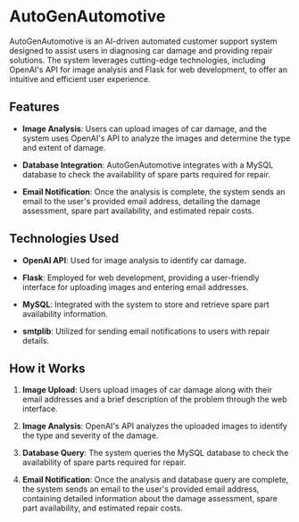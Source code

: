 # AutoGenAutomotive

AutoGenAutomotive is an AI-driven automated customer support system designed to assist users in diagnosing car damage and providing repair solutions. The system leverages cutting-edge technologies, including OpenAI's API for image analysis and Flask for web development, to offer an intuitive and efficient user experience.

## Features

- **Image Analysis**: Users can upload images of car damage, and the system uses OpenAI's API to analyze the images and determine the type and extent of damage.

- **Database Integration**: AutoGenAutomotive integrates with a MySQL database to check the availability of spare parts required for repair.

- **Email Notification**: Once the analysis is complete, the system sends an email to the user's provided email address, detailing the damage assessment, spare part availability, and estimated repair costs.

## Technologies Used

- **OpenAI API**: Used for image analysis to identify car damage.

- **Flask**: Employed for web development, providing a user-friendly interface for uploading images and entering email addresses.

- **MySQL**: Integrated with the system to store and retrieve spare part availability information.

- **smtplib**: Utilized for sending email notifications to users with repair details.

## How it Works

1. **Image Upload**: Users upload images of car damage along with their email addresses and a brief description of the problem through the web interface.

2. **Image Analysis**: OpenAI's API analyzes the uploaded images to identify the type and severity of the damage.

3. **Database Query**: The system queries the MySQL database to check the availability of spare parts required for repair.

4. **Email Notification**: Once the analysis and database query are complete, the system sends an email to the user's provided email address, containing detailed information about the damage assessment, spare part availability, and estimated repair costs.

